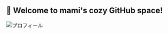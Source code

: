## 🐾 Welcome to mami's cozy GitHub space!
![プロフィール](https://github.com/user-attachments/assets/90c771d7-a0c4-44fb-9420-1fe43c29c260)
